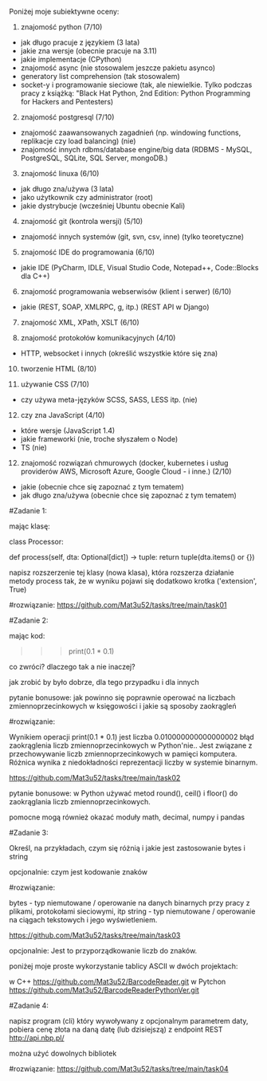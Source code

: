 
Poniżej moje subiektywne oceny:

1. znajomość python (7/10)
- jak długo pracuje z językiem (3 lata)
- jakie zna wersje (obecnie pracuje na 3.11)
- jakie implementacje (CPython)
- znajomość async (nie stosowalem jeszcze pakietu asynco)
- generatory list comprehension (tak stosowalem)
- socket-y i programowanie sieciowe (tak, ale niewielkie. Tylko podczas pracy z książką: "Black Hat Python, 2nd Edition: Python Programming for Hackers and Pentesters)

2. znajomość postgresql (7/10)
- znajomość zaawansowanych zagadnień (np. windowing functions, replikacje czy load balancing) (nie)
- znajomość innych rdbms/database engine/big data (RDBMS - MySQL, PostgreSQL, SQLite, SQL Server, mongoDB.)

3. znajomość linuxa (6/10)
- jak długo zna/używa (3 lata)
- jako użytkownik czy administrator (root)
- jakie dystrybucje (wcześniej Ubuntu obecnie Kali)

4. znajomość git (kontrola wersji) (5/10)
- znajomość innych systemów (git, svn, csv, inne) (tylko teoretyczne)

5. znajomość IDE do programowania (6/10)
- jakie IDE (PyCharm, IDLE, Visual Studio Code, Notepad++, Code::Blocks dla C++)

6. znajomość programowania webserwisów (klient i serwer) (6/10)
- jakie (REST, SOAP, XMLRPC, g, itp.) (REST API w Django)

7. znajomość XML, XPath, XSLT (6/10)

8. znajomość protokołów komunikacyjnych (4/10)
- HTTP, websocket i innych (określić wszystkie które się zna)

10. tworzenie HTML (8/10)

11. używanie CSS (7/10)
- czy używa meta-języków SCSS, SASS, LESS itp. (nie)

12. czy zna JavaScript (4/10)
- które wersje (JavaScript 1.4)
- jakie frameworki (nie, troche słyszałem o Node)
- TS (nie)

12. znajomość rozwiązań chmurowych (docker, kubernetes i usług providerów AWS, Microsoft Azure, Google Cloud - i inne.) (2/10)
- jakie (obecnie chce się zapoznać z tym tematem)
- jak długo zna/używa (obecnie chce się zapoznać z tym tematem)

#Zadanie 1:

mając klasę:

class Processor:

def process(self, dta: Optional[dict]) -> tuple:
return tuple(dta.items() or {})

napisz rozszerzenie tej klasy (nowa klasa), która rozszerza działanie metody process tak, że w wyniku pojawi się dodatkowo krotka ('extension', True)

#rozwiązanie:
https://github.com/Mat3u52/tasks/tree/main/task01

#Zadanie 2:

mając kod:

>>> print(0.1 * 0.1)

co zwróci? dlaczego tak a nie inaczej?

jak zrobić by było dobrze, dla tego przypadku i dla innych

pytanie bonusowe: jak powinno się poprawnie operować na liczbach zmiennoprzecinkowych w księgowości i jakie są sposoby zaokrągleń


#rozwiązanie:

Wynikiem operacji print(0.1 * 0.1) jest liczba 0.010000000000000002 błąd zaokrąglenia liczb zmiennoprzecinkowych w Python'nie..
Jest związane z przechowywanie liczb zmiennoprzecinkowych w pamięci komputera. Różnica wynika z niedokładności reprezentacji liczby w systemie binarnym.

https://github.com/Mat3u52/tasks/tree/main/task02

pytanie bonusowe:
w Python używać metod round(), ceil() i floor() do zaokrąglania liczb zmiennoprzecinkowych.

pomocne mogą również okazać moduły math, decimal, numpy i pandas

#Zadanie 3:

Określ, na przykładach, czym się różnią i jakie jest zastosowanie bytes i string

opcjonalnie: czym jest kodowanie znaków

#rozwiązanie:

bytes - typ niemutowane / operowanie na danych binarnych przy pracy z plikami, protokołami sieciowymi, itp
string - typ niemutowane / operowanie na ciągach tekstowych i jego wyświetleniem.

https://github.com/Mat3u52/tasks/tree/main/task03

opcjonalnie: 
Jest to przyporządkowanie liczb do znaków.

poniżej moje proste wykorzystanie tablicy ASCII w dwóch projektach:

w C++ https://github.com/Mat3u52/BarcodeReader.git
w Pytchon https://github.com/Mat3u52/BarcodeReaderPythonVer.git

#Zadanie 4:

napisz program (cli) który wywoływany z opcjonalnym parametrem daty, pobiera cenę złota na daną datę (lub dzisiejszą) z endpoint REST http://api.nbp.pl/

można użyć dowolnych bibliotek

#rozwiązanie:
https://github.com/Mat3u52/tasks/tree/main/task04